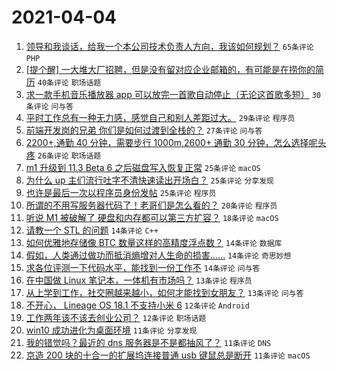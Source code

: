 # 2021-04-04

1. [领导和我谈话，给我一个本公司技术负责人方向，我该如何规划？](https://www.v2ex.com/t/767885) `65条评论` `PHP`
1. [[提个醒] 一大堆大厂招聘，但是没有留对应企业邮箱的，有可能是在捞你的简历](https://www.v2ex.com/t/767879) `40条评论` `职场话题`
1. [求一款手机音乐播放器 app 可以放完一首歌自动停止（无论这首歌多短）](https://www.v2ex.com/t/767921) `30条评论` `问与答`
1. [平时工作总有一种无力感，感觉自己和别人差距过大。](https://www.v2ex.com/t/767938) `29条评论` `程序员`
1. [前端开发岗的兄弟 你们是如何过渡到全栈的？](https://www.v2ex.com/t/767877) `27条评论` `问与答`
1. [2200+,通勤 40 分钟，需要步行 1000m,2600+ 通勤 30 分钟，怎么选择呢头疼](https://www.v2ex.com/t/767890) `26条评论` `职场话题`
1. [m1 升级到 11.3 Beta 6 之后磁盘写入恢复正常](https://www.v2ex.com/t/767897) `25条评论` `macOS`
1. [为什么 up 主们流行吐字不清快速读出开场白？](https://www.v2ex.com/t/767902) `25条评论` `分享发现`
1. [也许是最后一次以程序员身份发帖](https://www.v2ex.com/t/767990) `25条评论` `程序员`
1. [所谓的不用写服务器代码了！老哥们是怎么看的？](https://www.v2ex.com/t/767982) `20条评论` `程序员`
1. [听说 M1 被破解了 硬盘和内存都可以第三方扩容？](https://www.v2ex.com/t/767969) `18条评论` `macOS`
1. [请教一个 STL 的问题](https://www.v2ex.com/t/767994) `14条评论` `C++`
1. [如何优雅地存储像 BTC 数量这样的高精度浮点数？](https://www.v2ex.com/t/767974) `14条评论` `数据库`
1. [假如，人类通过做功而抵消熵增对人生命的损害……](https://www.v2ex.com/t/767966) `14条评论` `奇思妙想`
1. [求各位评测一下代码水平，能找到一份工作不](https://www.v2ex.com/t/767953) `14条评论` `问与答`
1. [在中国做 Linux 笔记本，一体机有市场吗？](https://www.v2ex.com/t/768012) `13条评论` `程序员`
1. [从上学到工作，社交圈越来越小，如何才能找到女朋友？](https://www.v2ex.com/t/767934) `13条评论` `问与答`
1. [不开心， Lineage OS 18.1 不支持小米 6](https://www.v2ex.com/t/767945) `12条评论` `Android`
1. [工作两年该不该去创业公司？](https://www.v2ex.com/t/767915) `12条评论` `职场话题`
1. [win10 成功进化为桌面环境](https://www.v2ex.com/t/767975) `11条评论` `分享发现`
1. [我的错觉吗？最近的 dns 服务器是不是都抽风了？](https://www.v2ex.com/t/767930) `11条评论` `DNS`
1. [京造 200 块的十合一的扩展坞连接普通 usb 键鼠总是断开](https://www.v2ex.com/t/767920) `11条评论` `macOS`
